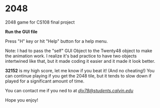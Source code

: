# 2048
2048 game for CS108 final project

**Run the GUI file**

Press "H" key or hit "Help" button for a help menu.

Note: I had to pass the "self" GUI Object to the Twenty48 object to make the animation work.
I realize it's bad practice to have two objects intertwined like that,
but it made coding it easier and it made it look better. 

**32152** is my high score, let me know if you beat it! (And no cheating!)
You can continue playing if you get the 2048 tile,
but it tends to slow down if played for a significant amount of time. 

You can contact me if you ned to at *djv78@students.calvin.edu*

Hope you enjoy!
